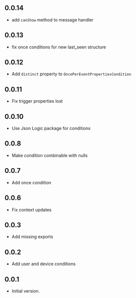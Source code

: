 ## 0.0.14

- add `canShow` method to message handler

## 0.0.13

- fix once conditions for new last_seen structure

## 0.0.12

- Add `distinct` property to `OncePerEventPropertiesCondition`

## 0.0.11

- Fix trigger properties lost

## 0.0.10

- Use Json Logic package for conditions

## 0.0.8

- Make condition combinable with nulls

## 0.0.7

- Add once condition

## 0.0.6

- Fix context updates

## 0.0.3

- Add missing exports

## 0.0.2

- Add user and device conditions

## 0.0.1

- Initial version.

